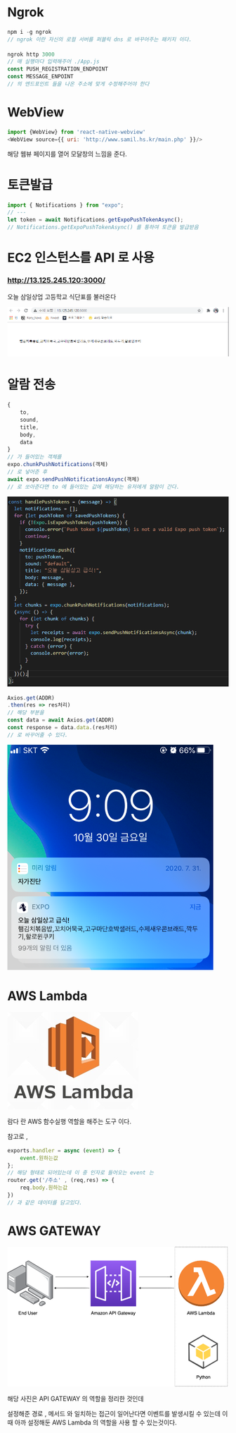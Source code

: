 # Ngrok

```javascript
npm i -g ngrok
// ngrok 이란 자신의 로컬 서버를 퍼블릭 dns 로 바꾸어주는 패키지 이다.

ngrok http 3000 
// 매 실행마다 입력해주어 ./App.js
const PUSH_REGISTRATION_ENDPOINT
const MESSAGE_ENPOINT
// 의 엔드포인트 들을 나온 주소에 맞게 수정해주어야 한다
```

# WebView

```javascript
import {WebView} from 'react-native-webview'
<WebView source={{ uri: 'http://www.samil.hs.kr/main.php' }}/>
```
해당 웹뷰 페이지를 열어 모달창의 느낌을 준다.

# 토큰발급

```javascript
import { Notifications } from "expo";
// ---
let token = await Notifications.getExpoPushTokenAsync();
// Notifications.getExpoPushTokenAsync() 를 통하여 토큰을 발급받음
```

# EC2 인스턴스를 API 로 사용

### http://13.125.245.120:3000/
오늘 삼일상업 고등학교 식단표를 불러온다

<img src="./gitImages/todayLunch.PNG">

# 알람 전송

```javascript
{
    to,
    sound,
    title,
    body,
    data
}
// 가 들어있는 객체를
expo.chunkPushNotifications(객체)
// 로 넣어준 후
await expo.sendPushNotificationsAsync(객체)
// 로 쏘아준다면 to 에 들어있는 값에 해당하는 유저에게 알람이 간다.
```
<img src="./gitImages/sendAlarm.PNG">

```javascript
Axios.get(ADDR)
.then(res => res처리)
// 해당 부분을
const data = await Axios.get(ADDR)
const response = data.data.(res처리)
// 로 바꾸어줄 수 있다.
```

<img src="./gitImages/Alarm.PNG">

# AWS Lambda

<img src="./gitImages/Lambda_logo.PNG">

람다 란 AWS 함수실행 역할을 해주는 도구 이다.

참고로 , 

```javascript
exports.handler = async (event) => {
    event.원하는값
};
// 해당 형태로 되어있는데 이 중 인자로 들어오는 event 는
router.get('/주소' , (req,res) => {
    req.body.원하는값
})
// 과 같은 데이터를 담고있다.
```

# AWS GATEWAY

<img src="./gitImages/API_GATE_WAY.png">

해당 사진은 API GATEWAY 의 역할을 정리한 것인데

설정해준 경로 , 메서드 와 일치하는 접근이 일어난다면 이벤트를 발생시킬 수 있는데
이 때 아까 설정해둔 AWS Lambda  의 역할을 사용 할 수 있는것이다.



